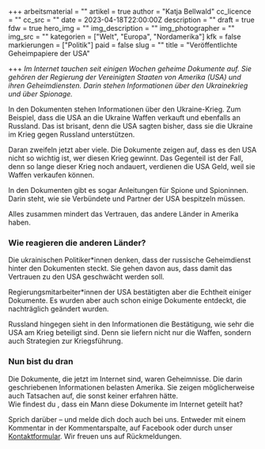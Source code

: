 +++
arbeitsmaterial = ""
artikel = true
author = "Katja Bellwald"
cc_licence = ""
cc_src = ""
date = 2023-04-18T22:00:00Z
description = ""
draft = true
fdw = true
hero_img = ""
img_description = ""
img_photographer = ""
img_src = ""
kategorien = ["Welt", "Europa", "Nordamerika"]
kfk = false
markierungen = ["Politik"]
paid = false
slug = ""
title = "Veröffentlichte Geheimpapiere der USA"

+++
_Im Internet tauchen seit einigen Wochen geheime Dokumente auf. Sie gehören der Regierung der Vereinigten Staaten von Amerika (USA) und ihren Geheimdiensten. Darin stehen Informationen über den Ukrainekrieg und über Spionage._

In den Dokumenten stehen Informationen über den Ukraine-Krieg. Zum Beispiel, dass die USA an die Ukraine Waffen verkauft und ebenfalls an Russland. Das ist brisant, denn die USA sagten bisher, dass sie die Ukraine im Krieg gegen Russland unterstützen.

Daran zweifeln jetzt aber viele. Die Dokumente zeigen auf, dass es den USA nicht so wichtig ist, wer diesen Krieg gewinnt. Das Gegenteil ist der Fall, denn so lange dieser Krieg noch andauert, verdienen die USA Geld, weil sie Waffen verkaufen können.

In den Dokumenten gibt es sogar Anleitungen für Spione und Spioninnen. Darin steht, wie sie Verbündete und Partner der USA bespitzeln müssen.

Alles zusammen mindert das Vertrauen, das andere Länder in Amerika haben.

### Wie reagieren die anderen Länder?

Die ukrainischen Politiker*innen denken, dass der russische Geheimdienst hinter den Dokumenten steckt. Sie gehen davon aus, dass damit das Vertrauen zu den USA geschwächt werden soll.

Regierungsmitarbeiter*innen der USA bestätigten aber die Echtheit einiger Dokumente. Es wurden aber auch schon einige Dokumente entdeckt, die nachträglich geändert wurden.

Russland hingegen sieht in den Informationen die Bestätigung, wie sehr die USA am Krieg beteiligt sind. Denn sie liefern nicht nur die Waffen, sondern auch Strategien zur Kriegsführung.

### Nun bist du dran

Die Dokumente, die jetzt im Internet sind, waren Geheimnisse. Die darin geschriebenen Informationen belasten Amerika. Sie zeigen möglicherweise auch Tatsachen auf, die sonst keiner erfahren hätte.  
Wie findest du , dass ein Mann diese Dokumente im Internet geteilt hat?

Sprich darüber – und melde dich doch auch bei uns. Entweder mit einem Kommentar in der Kommentarspalte, auf Facebook oder durch unser [Kontaktformular](https://www.chinderzytig.ch/kontakt/). Wir freuen uns auf Rückmeldungen.